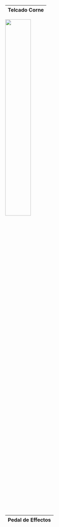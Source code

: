
| Telcado Corne |
|-
<img src="https://i.postimg.cc/x8W7ySrN/Captura-desde-2025-05-18-16-32-18.png" style="width: 40%; height: auto;">


| Pedal de Effectos |
|-



